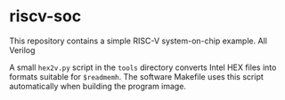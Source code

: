 # riscv-soc

This repository contains a simple RISC-V system-on-chip example. All Verilog

A small `hex2v.py` script in the `tools` directory converts Intel HEX files
into formats suitable for `$readmemh`. The software Makefile uses this
script automatically when building the program image.
